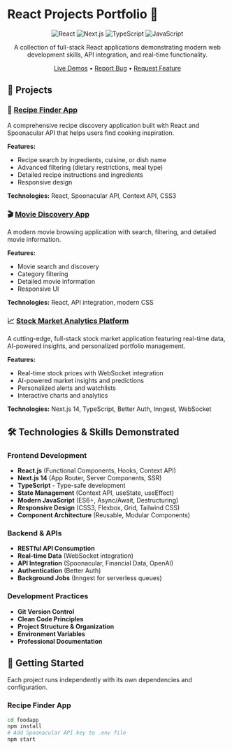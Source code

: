 # React Projects Portfolio 🚀

<div align="center">

![React](https://img.shields.io/badge/React-18.2.0-61DAFB?logo=react)
![Next.js](https://img.shields.io/badge/Next.js-14.0.0-000000?logo=next.js)
![TypeScript](https://img.shields.io/badge/TypeScript-5.0.0-3178C6?logo=typescript)
![JavaScript](https://img.shields.io/badge/JavaScript-ES6+-F7DF1E?logo=javascript)

A collection of full-stack React applications demonstrating modern web development skills, API integration, and real-time functionality.

[Live Demos](#) • [Report Bug](https://github.com/Kokwana-Phaks/react-projects/issues) • [Request Feature](https://github.com/Kokwana-Phaks/react-projects/issues)

</div>

## 📁 Projects

### 🍳 [Recipe Finder App](./foodapp/)
A comprehensive recipe discovery application built with React and Spoonacular API that helps users find cooking inspiration.

**Features:**
- Recipe search by ingredients, cuisine, or dish name
- Advanced filtering (dietary restrictions, meal type)
- Detailed recipe instructions and ingredients
- Responsive design

**Technologies:** React, Spoonacular API, Context API, CSS3

### 🎬 [Movie Discovery App](./movieapp/)
A modern movie browsing application with search, filtering, and detailed movie information.

**Features:**
- Movie search and discovery
- Category filtering
- Detailed movie information
- Responsive UI

**Technologies:** React, API integration, modern CSS

### 📈 [Stock Market Analytics Platform](./stock-market-app/)
A cutting-edge, full-stack stock market application featuring real-time data, AI-powered insights, and personalized portfolio management.

**Features:**
- Real-time stock prices with WebSocket integration
- AI-powered market insights and predictions
- Personalized alerts and watchlists
- Interactive charts and analytics

**Technologies:** Next.js 14, TypeScript, Better Auth, Inngest, WebSocket

## 🛠️ Technologies & Skills Demonstrated

### Frontend Development
- **React.js** (Functional Components, Hooks, Context API)
- **Next.js 14** (App Router, Server Components, SSR)
- **TypeScript** - Type-safe development
- **State Management** (Context API, useState, useEffect)
- **Modern JavaScript** (ES6+, Async/Await, Destructuring)
- **Responsive Design** (CSS3, Flexbox, Grid, Tailwind CSS)
- **Component Architecture** (Reusable, Modular Components)

### Backend & APIs
- **RESTful API Consumption**
- **Real-time Data** (WebSocket integration)
- **API Integration** (Spoonacular, Financial Data, OpenAI)
- **Authentication** (Better Auth)
- **Background Jobs** (Inngest for serverless queues)

### Development Practices
- **Git Version Control**
- **Clean Code Principles**
- **Project Structure & Organization**
- **Environment Variables**
- **Professional Documentation**

## 🚀 Getting Started

Each project runs independently with its own dependencies and configuration.

### Recipe Finder App
```bash
cd foodapp
npm install
# Add Spoonacular API key to .env file
npm start
